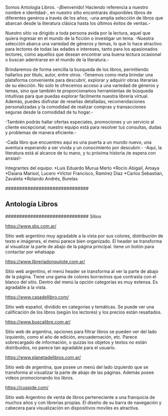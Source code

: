 Somos Antología Libros.
-¡Bienvenido! Haciendo referencia a nuestro nombre e identidad-, en nuestro sitio encontrarás disponibles libros de diferentes genéros a través de los años; -una amplia selección de libros que abarcan desde la literatura clásica hasta los últimos éxitos de ventas.-

Nuestro sitio va dirigido a toda persona avida por la lectura, aquel que quiera ingresar en el mundo de la ficción o investigar un tema.
-Nuestra selección abarca una variedad de géneros y temas, lo que lo hace atractivo para lectores de todas las edades e intereses, tanto para los apasionados lectores, como aquellos que desean encontrar una buena lectura ocasional o buscan adentrarse en el mundo de la literatura.-

Brindaremos de forma sencilla la busqueda de los libros, permitiendo hallarlos por titulo, autor, entre otros.
-Tenemos como meta brindar una plataforma conveniente para descubrir, explorar y adquirir obras literarias de su elección. 
No solo te ofrecemos acceso a una variedad de géneros y temas, sino que también te proporcionamos herramientas de búsqueda intuitivas para que puedas explorar fácilmente nuestra librería virtual. Además, puedes disfrutar de reseñas detalladas, recomendaciones personalizadas y la comodidad de realizar compras y transacciones seguras desde la comodidad de tu hogar.-

-También podrás hallar ofertas especiales, promociones y un servicio al cliente excepcional; nuestro equipo está para resolver tus consultas, dudas y problemas de manera eficiente.-

-Cada libro que encuentres aquí es una puerta a un mundo nuevo, una aventura esperando a ser vivida y un conocimiento por descubrir.- 
-Aquí, la literatura está al alcance de tu mano, y tu próxima historia ¡te espera con ansias!-

Integrantes del equipo:
*Luis Eduardo Murua Merlo 
*Rocio Abigail, Amaya
*Daiana Marisol, Lucero
*Víctor Francisco, Ramírez Diaz
*Carlos Sebastian, Zavaleta
*Rolando Andrés, Burelas

##############################
##    Antología Libros      ##
##############################
Sitios

https://www.sbs.com.ar/

Sitio web argentino muy agradable a la vista por sus colores, distribución de texto e imágenes, el menú parece bien organizado.
El header se transforma al visualizar la parte de abajo de la página principal.
tiene un botón para contactar por whatsapp

https://www.libreriadonquijote.com.ar/

Sitio web argentino, el menú header se transforma al ver la parte de abajo de la página. Tiene una gama de colores borravinos que contrasta con el blanco del sitio. Dentro del menú la opción categorías es muy extensa. Es agradable a la vista. 

https://www.casadellibro.com/

Sitio web español, dividido en categorías y temáticas. Se puede ver una calificación de los libros (según los lectores) y los precios están resaltados.

https://www.buscalibre.com.ar/

Sitio web de argentina, opciones para filtrar libros se pueden ver del lado izquierdo, como el año de edición, encuadernación, etc. Parece sobrecargado de información, o quizás los objetos y textos no están distribuidos, no parece tan agradable para el usuario.

https://www.planetadelibros.com.ar/

Sitio web de argentina, que posee un menú del lado izquierdo que se transforma al visualizar la parte de abajo de las páginas. Además posee videos promocionando los libros.

https://cuspide.com/

Sitio web Argentino de venta de libros perteneciente a una franquicia de muchos años y con librerias propias. El diseño de su barra de navegación y cabecera para visualización en dispositivos moviles es atractiva.